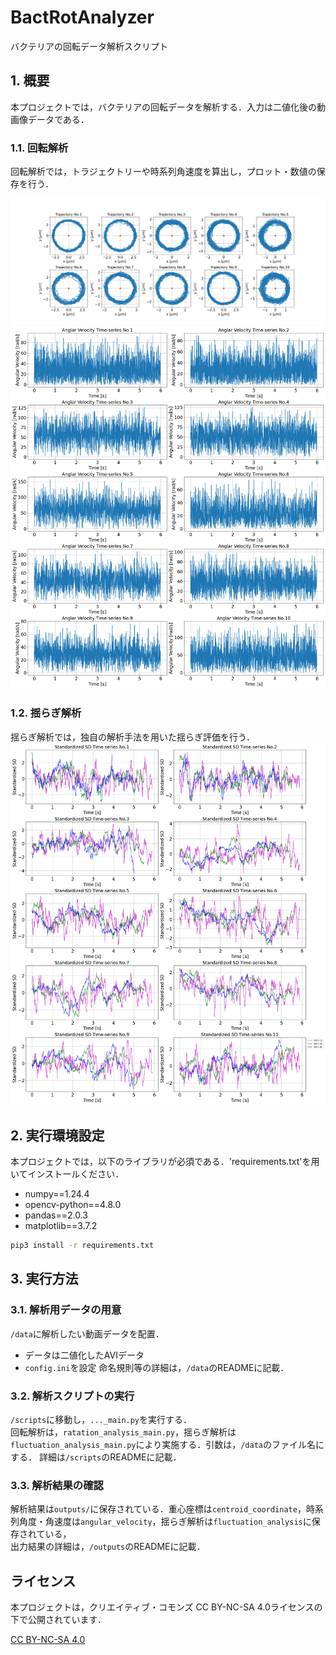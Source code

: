 # BactRotAnalyzer
バクテリアの回転データ解析スクリプト

## 1. 概要
本プロジェクトでは，バクテリアの回転データを解析する．入力は二値化後の動画像データである．

### 1.1. 回転解析
回転解析では，トラジェクトリーや時系列角速度を算出し，プロット・数値の保存を行う．

![image](outputs/test_data/centroid_coordinate/trajectory.png)
![image](outputs/test_data/angular_velocity/angular-velocity_time-series.png)

### 1.2. 揺らぎ解析
揺らぎ解析では，独自の解析手法を用いた揺らぎ評価を行う．
![image](outputs/test_data/fluctuation_analysis/SD-time-series/SD-time-series_all_standardized.png)


## 2. 実行環境設定
本プロジェクトでは，以下のライブラリが必須である．'requirements.txt'を用いてインストールください．
- numpy==1.24.4
- opencv-python==4.8.0
- pandas==2.0.3
- matplotlib==3.7.2

```bash
pip3 install -r requirements.txt
```

## 3. 実行方法
### 3.1. 解析用データの用意
`/data`に解析したい動画データを配置．
- データは二値化したAVIデータ
- `config.ini`を設定
命名規則等の詳細は，`/data`のREADMEに記載．

### 3.2. 解析スクリプトの実行
`/scripts`に移動し，`..._main.py`を実行する．<br>
回転解析は，`ratation_analysis_main.py`，揺らぎ解析は`fluctuation_analysis_main.py`により実施する．引数は，`/data`のファイル名にする．
詳細は`/scripts`のREADMEに記載．

### 3.3. 解析結果の確認
解析結果は`outputs/`に保存されている．重心座標は`centroid_coordinate`，時系列角度・角速度は`angular_velocity`，揺らぎ解析は`fluctuation_analysis`に保存されている，<br>
出力結果の詳細は，`/outputs`のREADMEに記載．


## ライセンス
本プロジェクトは，クリエイティブ・コモンズ CC BY-NC-SA 4.0ライセンスの下で公開されています．

[CC BY-NC-SA 4.0](https://creativecommons.org/licenses/by-nc-sa/4.0/deed.ja)